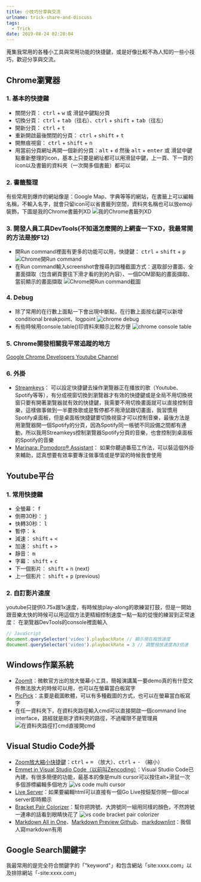 ```yaml
---
title: 小技巧分享與交流
urlname: trick-share-and-discuss
tags:
  - Trick
date: 2019-08-24 02:28:04
---
```



蒐集我常用的各種小工具與常用功能的快捷鍵，或是好像比較不為人知的一些小技巧，歡迎分享與交流。

<!-- more -->

## Chrome瀏覽器

### 1. 基本的快捷鍵

* 關閉分頁： <kbd>ctrl</kbd> + <kbd>w</kbd> 或 <kbd>滑鼠中鍵</kbd>點分頁
* 切換分頁： <kbd>ctrl</kbd> + <kbd>tab</kbd>（往右）、<kbd>ctrl</kbd> + <kbd>shift</kbd> + <kbd>tab</kbd>（往左）
* 開新分頁： <kbd>ctrl</kbd> + <kbd>t</kbd>
* 重新開啟最後關閉的分頁： <kbd>ctrl</kbd> + <kbd>shift</kbd> + <kbd>t</kbd>
* 開無痕視窗： <kbd>ctrl</kbd> + <kbd>shift</kbd> + <kbd>n</kbd>
* 用當前分頁網址再開一個新的分頁：<kbd>alt</kbd> + <kbd>d</kbd> 然後 <kbd>alt</kbd> + <kbd>enter</kbd> 或 <kbd>滑鼠中鍵</kbd>點重新整理的icon，基本上只要是網址都可以用<kbd>滑鼠中鍵</kbd>，上一頁、下一頁的icon以及書籤的資料夾（一次開多個書籤）都可以

### 2. 書籤整理

有些常用到爆炸的網站像是：Google Map、字典等等的網站，在書籤上可以編輯名稱，不輸入名字，就會只留icon可以省書籤列空間，資料夾名稱也可以放emoji裝飾，下圖是我的Chrome書籤列XD
![我的Chrome書籤列XD](my-browser-bookmarks-icons.jpg)

### 3. 開發人員工具DevTools(不知道怎麼開的上網查一下XD，我最常開的方法是按F12)

* 開Run command裡面有更多的功能可以用，快捷鍵： <kbd>ctrl</kbd> + <kbd>shift</kbd> + <kbd>p</kbd>
![Chrome開Run command](chrome-run-command.jpg)
* 在Run command輸入screenshot會搜尋到四種截圖方式：選取部分畫面、全畫面擷取（包含網頁要往下滑才看的到的內容）、一個DOM節點的畫面擷取、當前顯示的畫面擷取
![Chrome開Run command截圖](chrome-run-command-screenshot.jpg)

### 4. Debug

* 除了常用的在行數上面點一下會出現中斷點，在行數上面按右鍵可以新增conditional breakpoint、logpoint
![chrome debug](chrome-debug.jpg)
* 有些時候用console.table()印資料來顯示比較方便
![chrome console table](chrome-console-table.jpg)

### 5. Chrome開發相關我平常追蹤的地方

[Google Chrome Developers Youtube Channel](https://www.youtube.com/user/ChromeDevelopers/)

### 6. 外掛

* [Streamkeys](https://chrome.google.com/webstore/detail/streamkeys/ekpipjofdicppbepocohdlgenahaneen)： 可以設定快捷鍵去操作瀏覽器正在播放的歌（Youtube、Spotify等等），有分成視窗切換到瀏覽器才有效的快捷鍵或是全局不用切換視窗只要有開著瀏覽器就有效的快捷鍵，我需要不用切換畫面就可以直接控制音樂，這樣做事做到一半要換歌或是暫停都不用滑鼠跟切畫面，我習慣用Spotify桌面板，但是桌面板快捷鍵要切換視窗才可以控制音樂，最後方法是用瀏覽器開一個Spotify的分頁，因為Spotify同一帳號不同設備之間都有連動，所以我用Streamkeys控制瀏覽器Spotify分頁的音樂，也會控制到桌面板的Spotify的音樂
* [Marinara: Pomodoro® Assistant](https://chrome.google.com/webstore/detail/marinara-pomodoro%C2%AE-assist/lojgmehidjdhhbmpjfamhpkpodfcodef)： 如果你聽過番茄工作法，可以裝這個外掛來輔助，認真想要有效率要專注做事情或是學習的時候我會使用

## Youtube平台

### 1. 常用快捷鍵

* 全螢幕： <kbd>f</kbd>
* 倒帶30秒： <kbd>j</kbd>
* 快轉30秒： <kbd>l</kbd>
* 暫停： <kbd>k</kbd>
* 減速： <kbd>shift</kbd> + <kbd><</kbd>
* 加速： <kbd>shift</kbd> + <kbd>></kbd>
* 靜音： <kbd>m</kbd>
* 字幕： <kbd>shift</kbd> + <kbd>c</kbd>
* 下一個影片： <kbd>shift</kbd> + <kbd>n</kbd> (next)
* 上一個影片： <kbd>shift</kbd> + <kbd>p</kbd> (previous)

### 2. 自訂影片速度

youtube只提供0.75x跟1x速度，有時候放play-along的歌練習打鼓，但是一開始跟音樂太快的時候可以用這個方法更精細控制速度一點一點的從慢的練習到正常速度： 在瀏覽器DevTools的console裡面輸入

```javascript
// JavaScript
document.querySelector('video').playbackRate // 顯示現在撥放速度
document.querySelector('video').playbackRate = 3 // 調整撥放速度為3倍速
```

## Windows作業系統

* [ZoomIt](https://docs.microsoft.com/zh-tw/sysinternals/downloads/zoomit)：微軟官方出的放大螢幕小工具，簡報演講萬一要demo真的有什麼文件無法放大的時候可以用，也可以在螢幕當白板寫字
* [PicPick](https://picpick.app/en/)：主要是截圖軟體，可以有多種截圖的方式，也可以在螢幕當白板寫字
* 在任一資料夾下，在資料夾路徑輸入cmd可以直接開啟一個command line interface，路經就是剛才資料夾的路徑，不過權限不是管理員
![在資料夾路徑打cmd直接開cmd](windows-folder-cmd.jpg)

## Visual Studio Code外掛

* [Zoom放大縮小快捷鍵](https://code.visualstudio.com/docs/editor/accessibility)：<kbd>ctrl</kbd> + <kbd>=</kbd> （放大）、<kbd>ctrl</kbd> + <kbd>-</kbd> （縮小）
* [Emmet in Visual Studio Code（以前叫Zencoding）](https://code.visualstudio.com/docs/editor/emmet)：Visual Studio Code已內建，有很多簡便的功能，最基本的像是multi cursor可以按住alt+滑鼠一次多個游標編輯多個地方
![vs code multi cursor](vs-code-multi-cursor.gif)
* [Live Server](https://marketplace.visualstudio.com/items?itemName=ritwickdey.LiveServer)：如果要編輯html可以直接有一個Go Live按鈕幫你開一個local server即時顯示
* [Bracket Pair Colorizer](https://marketplace.visualstudio.com/items?itemName=CoenraadS.bracket-pair-colorizer)：幫你把誇號、大誇號同一組用同樣的顏色，不然誇號一連串的話看到眼睛快花了
![vs code bracket pair colorizer](vs-code-bracket-pair-colorizer.jpg)
* [Markdown All in One](https://marketplace.visualstudio.com/items?itemName=yzhang.markdown-all-in-one)、[Markdown Preview Github](https://marketplace.visualstudio.com/items?itemName=bierner.markdown-preview-github-styles)、[markdownlint](https://marketplace.visualstudio.com/items?itemName=DavidAnson.vscode-markdownlint)：我個人寫markdown有用

## Google Search關鍵字

我最常用的是完全符合關鍵字的「"keyword"」和包含網站「site:xxxx.com」以及排除網站「-site:xxxx.com」
